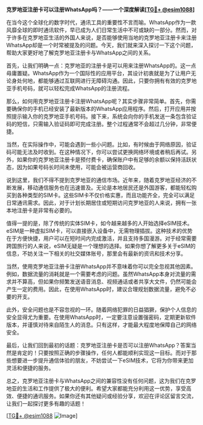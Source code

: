**克罗地亚注册卡可以注册WhatsApp吗？——一个深度解读[[TG💪+ @esim1088](https://t.me/s/esim1088)]**

在当今这个全球化的数字时代，通讯工具的重要性不言而喻。WhatsApp作为一款风靡全球的即时通讯软件，早已成为人们日常生活中不可或缺的一部分。然而，对于许多在克罗地亚生活的外国人来说，是否能够使用当地的克罗地亚注册卡来注册WhatsApp却是一个时常被提及的问题。今天，我们就来深入探讨一下这个问题，帮助大家更好地了解克罗地亚注册卡与WhatsApp之间的关系。

首先，让我们明确一点：克罗地亚的注册卡是可以用来注册WhatsApp的。这一点毋庸置疑。WhatsApp作为一个国际性的应用平台，其设计初衷就是为了让用户无论身处何地，都能够通过互联网进行无障碍沟通。因此，只要你拥有有效的克罗地亚手机号码，就可以轻松完成WhatsApp的注册流程。

那么，如何用克罗地亚注册卡注册WhatsApp呢？其实步骤非常简单。首先，你需要确保你的手机已经安装了最新版本的WhatsApp应用程序。然后，打开应用并按照提示输入你的克罗地亚手机号码。接下来，系统会向你的手机发送一条包含验证码的短信，只需输入验证码即可完成注册。整个过程通常不会超过几分钟，非常便捷。

当然，在实际操作中，可能会遇到一些小问题。比如，有时候由于网络原因，验证码可能无法及时收到。在这种情况下，你可以尝试更换网络环境或者稍后再试。另外，如果你的克罗地亚注册卡是预付费卡，确保账户中有足够的余额以保持活跃状态，因为如果号码长时间未使用，可能会被运营商回收。

说到这里，我们不得不提到克罗地亚的通信市场。近年来，随着克罗地亚经济的不断发展，移动通信服务也在迅速普及。无论是本地居民还是外国游客，都能轻松购买到各种类型的SIM卡。这些SIM卡不仅价格实惠，而且功能齐全，完全可以满足日常通讯需求。因此，对于计划长期居住或短期访问克罗地亚的人来说，拥有一张本地注册卡是非常有必要的。

值得一提的是，除了传统的实体SIM卡，如今越来越多的人开始选择eSIM技术。eSIM是一种虚拟SIM卡，可以直接嵌入设备中，无需物理插拔。这种技术的优势在于方便快捷，用户可以在短时间内完成激活，并且支持多国漫游。对于经常需要跨国旅行的人来说，eSIM无疑是一个理想的选择。如果你想了解更多关于eSIM的信息，不妨关注一下相关的社交媒体账号，那里会有最新的资讯和技术分享。

当然，使用克罗地亚注册卡注册WhatsApp并不意味着你可以完全忽视其他因素。例如，数据流量的消耗就是一个需要考虑的问题。虽然WhatsApp本身对流量的需求并不算高，但如果你频繁发送语音消息、视频通话或者共享大文件，仍然可能会产生一定的费用。因此，在使用WhatsApp时，建议合理规划数据流量，避免不必要的开支。

此外，安全问题也是不容忽视的一环。随着网络犯罪的日益猖獗，保护个人信息的安全显得尤为重要。在使用WhatsApp时，一定要注意设置强密码，定期更新软件版本，并谨慎对待来自陌生人的消息。只有这样，才能最大程度地保障自己的网络安全。

最后，让我们回到最初的话题：克罗地亚注册卡是否可以注册WhatsApp？答案当然是肯定的！只要按照正确的步骤操作，任何人都能顺利实现这一目标。而对于那些想要进一步提升通信体验的朋友，不妨尝试一下eSIM技术，它将为你带来更加灵活和便捷的服务。

总之，克罗地亚注册卡与WhatsApp之间的兼容性没有任何问题，这为我们在克罗地亚的生活和工作提供了极大的便利。希望大家都能充分利用这一优势，享受高效、便捷的通讯服务。如果你还有其他疑问或经验分享，欢迎在评论区留言交流，让我们一起探讨更多有趣的话题！

[[TG💪+ @esim1088](https://t.me/s/esim1088) ![Image](https://i.postimg.cc/4NQfJmqS/Snipaste-2025-05-13-00-14-12.png)]